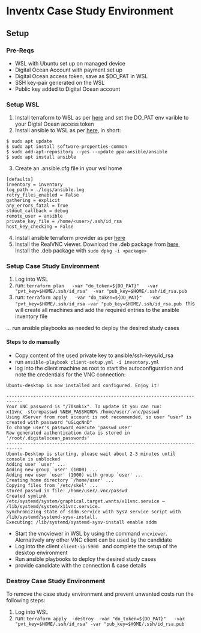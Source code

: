 # Inventx Case Study Environment

## Setup
### Pre-Reqs
- WSL with Ubuntu set up on managed device
- Digital Ocean Account with payment set up
- Digital Ocean access token, save as $DO_PAT in WSL
- SSH key-pair generated on the WSL
- Public key added to Digital Ocean account

### Setup WSL 
1. Install terraform to WSL as per [here](https://www.digitalocean.com/community/tutorials/how-to-use-terraform-with-digitalocean) and set the DO_PAT env varible to your Digtal Ocean access token
2. Install ansible to WSL as  per [here](https://docs.ansible.com/ansible/latest/installation_guide/installation_distros.html#installing-ansible-on-ubuntu), in short: 
```
$ sudo apt update
$ sudo apt install software-properties-common
$ sudo add-apt-repository --yes --update ppa:ansible/ansible
$ sudo apt install ansible
```
3. Create an .ansible.cfg file in your wsl home
```
[defaults]
inventory = inventory
log_path = ./logs/ansible.log
retry_files_enabled = False
gathering = explicit
any_errors_fatal = True
stdout_callback = debug
remote_user = ansible
private_key_file = /home/<user>/.ssh/id_rsa
host_key_checking = False     
```
4. Install ansible terraform provider as per [here](https://github.com/ansible/terraform-provider-ansible?tab=readme-ov-file)
5. Install the RealVNC viewer. Download the .deb package from [here](https://www.realvnc.com/de/connect/download/viewer/linux/), Install the .deb package with ```sudo dpkg -i <package> ```

### Setup Case Study Environment

1. Log into WSL
2. run: ```terraform plan   -var "do_token=${DO_PAT}"   -var "pvt_key=$HOME/.ssh/id_rsa"  -var "pub_key=$HOME/.ssh/id_rsa.pub ```
3. run: ```terraform apply   -var "do_token=${DO_PAT}"   -var "pvt_key=$HOME/.ssh/id_rsa -var "pub_key=$HOME/.ssh/id_rsa.pub ``` this will create all machines and add the required entries to the ansible inventory file


... run ansible playbooks as needed to deploy the desired study cases


#### Steps to do manually
- Copy content of the used private key to ansible/ssh-keys/id_rsa
-  run ```ansible-playbook client-setup.yml -i inventory.yml```
- log into the client machine as root to start the autoconfiguration and note the credentials for the VNC connection: 
```
Ubuntu-desktop is now installed and configured. Enjoy it!

----------------------------------------------------------------------------
Your VNC password is "/70smkix". To update it you can run:
x11vnc -storepasswd %NEW_PASSWORD% /home/user/.vnc/passwd
Using XServer from root account is not recommended, so user "user" is created with password "uGLqcNnD"
To change user's password execute 'passwd user'
Raw generated authentication data is stored in '/root/.digitalocean_passwords'
----------------------------------------------------------------------------
Ubuntu-Desktop is starting, please wait about 2-3 minutes until console is unblocked
Adding user `user' ...
Adding new group `user' (1000) ...
Adding new user `user' (1000) with group `user' ...
Creating home directory `/home/user' ...
Copying files from `/etc/skel' ...
stored passwd in file: /home/user/.vnc/passwd
Created symlink /etc/systemd/system/graphical.target.wants/x11vnc.service → /lib/systemd/system/x11vnc.service.
Synchronizing state of sddm.service with SysV service script with /lib/systemd/systemd-sysv-install.
Executing: /lib/systemd/systemd-sysv-install enable sddm
```
- Start the vncviewer in WSL by using the command ```vncviewer```. Alernatively any other VNC client can be used by the candidate
- Log into the client ```client-ip:5900 ``` and complete the setup of the desktop environment
- Run ansible playbooks to deploy the desired study cases
- provide candidate with the connection & case details 

### Destroy Case Study Environment
To remove the case study environment and prevent unwanted costs run the following steps:
1. Log into WSL
2. run: ```terraform apply  -destroy  -var "do_token=${DO_PAT}"   -var "pvt_key=$HOME/.ssh/id_rsa" -var "pub_key=$HOME/.ssh/id_rsa.pub```
